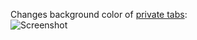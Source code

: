 Changes background color of <a href="https://addons.mozilla.org/addon/private-tab/">private tabs</a>:
<br><img src="https://raw.github.com/Infocatcher/UserStyles/master/Private_Tab_background/privateTabBackground.png" alt="Screenshot" align="top">